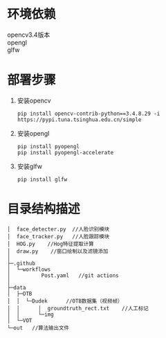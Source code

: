 # 环境依赖
 opencv3.4版本\
 opengl\
 glfw
# 部署步骤
1. 安装opencv
    ```
    pip install opencv-contrib-python==3.4.8.29 -i https://pypi.tuna.tsinghua.edu.cn/simple    
    ```

2. 安装opengl
    ```
    pip install pyopengl
    pip install pyopengl-accelerate
    ```

3. 安装glfw
    ```
    pip install glfw
    ```

# 目录结构描述
```
│  face_detecter.py  //人脸识别模块
│  face_tracker.py   //人脸跟踪模块
│  HOG.py    //Hog特征提取计算
│  draw.py    //窗口绘制以及滤镜添加
│  
├─.github
│  └─workflows
│          Post.yaml   //git actions
│          
├─data
│  ├─OTB
│  │  └─Dudek      //OTB数据集（视频帧）
│  │      │  groundtruth_rect.txt    //人工标记
│  │      └─img
│  └─VOT
└─out   //算法输出文件
```

